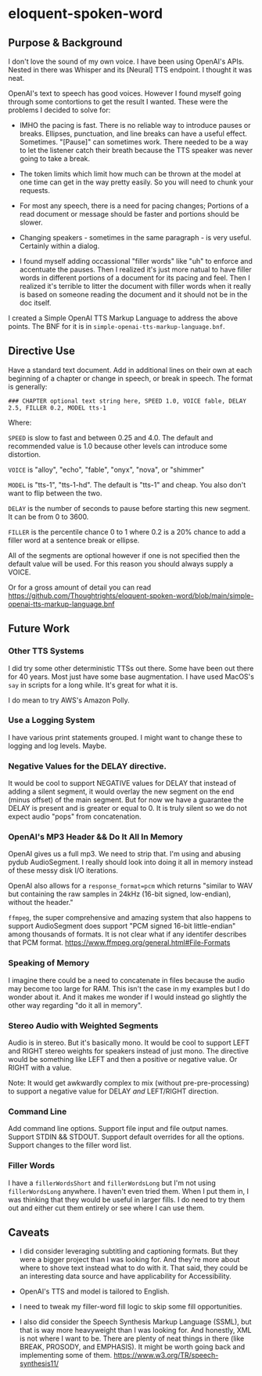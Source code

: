# eloquent-spoken-word


## Purpose & Background

I don't love the sound of my own voice. I have been using OpenAI's
APIs. Nested in there was Whisper and its [Neural] TTS endpoint. I
thought it was neat.

OpenAI's text to speech has good voices. However I found myself going
through some contortions to get the result I wanted. These were the
problems I decided to solve for:

* IMHO the pacing is fast. There is no reliable way to introduce
  pauses or breaks. Ellipses, punctuation, and line breaks can have a
  useful effect. Sometimes. "[Pause]" can sometimes work. There needed
  to be a way to let the listener catch their breath because the TTS
  speaker was never going to take a break.

* The token limits which limit how much can be thrown at the model at
  one time can get in the way pretty easily. So you will need to chunk
  your requests.

* For most any speech, there is a need for pacing changes; Portions of a
  read document or message should be faster and portions should be slower.

* Changing speakers - sometimes in the same paragraph - is very
  useful. Certainly within a dialog.

* I found myself adding occassional "filler words" like "uh" to
  enforce and accentuate the pauses. Then I realized it's just more
  natual to have filler words in different portions of a document for
  its pacing and feel. Then I realized it's terrible to litter the
  document with filler words when it really is based on someone
  reading the document and it should not be in the doc itself.

I created a Simple OpenAI TTS Markup Language to address the above
points. The BNF for it is in `simple-openai-tts-markup-language.bnf`.


## Directive Use

Have a standard text document. Add in additional lines on their own at
each beginning of a chapter or change in speech, or break in speech. The format is generally:

`### CHAPTER optional text string here, SPEED 1.0, VOICE fable, DELAY 2.5, FILLER 0.2, MODEL tts-1`

Where:

`SPEED` is slow to fast and between 0.25 and 4.0. The default and
recommended value is 1.0 because other levels can introduce some
distortion.

`VOICE` is "alloy", "echo", "fable", "onyx", "nova", or "shimmer"

`MODEL` is "tts-1", "tts-1-hd". The default is "tts-1" and cheap. You
also don't want to flip between the two.

`DELAY` is the number of seconds to pause before starting this new
segment. It can be from 0 to 3600.

`FILLER` is the percentile chance 0 to 1 where 0.2 is a 20% chance to
add a filler word at a sentence break or ellipse.

All of the segments are optional however if one is not specified then
the default value will be used. For this reason you should always
supply a VOICE.

Or for a gross amount of detail you can read https://github.com/Thoughtrights/eloquent-spoken-word/blob/main/simple-openai-tts-markup-language.bnf


## Future Work

### Other TTS Systems

I did try some other deterministic TTSs out there. Some have been out
there for 40 years. Most just have some base augmentation. I have used
MacOS's `say` in scripts for a long while. It's great for what it is.

I do mean to try AWS's Amazon Polly.


### Use a Logging System

I have various print statements grouped. I might want to change these
to logging and log levels. Maybe.


### Negative Values for the DELAY directive.

It would be cool to support NEGATIVE values for DELAY that instead of
adding a silent segment, it would overlay the new segment on the end
(minus offset) of the main segment. But for now we have a guarantee
the DELAY is present and is greater or equal to 0. It is truly silent
so we do not expect audio "pops" from concatenation.


### OpenAI's MP3 Header && Do It All In Memory

OpenAI gives us a full mp3. We need to strip that. I'm using and
abusing pydub AudioSegment. I really should look into doing it all in
memory instead of these messy disk I/O iterations.

OpenAI also allows for a `response_format=pcm` which returns "similar
to WAV but containing the raw samples in 24kHz (16-bit signed,
low-endian), without the header."

`ffmpeg`, the super comprehensive and amazing system that also happens
to support AudioSegment does support "PCM signed 16-bit little-endian"
among thousands of formats. It is not clear what if any identifer
describes that PCM format.
https://www.ffmpeg.org/general.html#File-Formats


### Speaking of Memory

I imagine there could be a need to concatenate in files because the
audio may become too large for RAM. This isn't the case in my examples
but I do wonder about it. And it makes me wonder if I would instead go
slightly the other way regarding "do it all in memory".
 

### Stereo Audio with Weighted Segments

Audio is in stereo. But it's basically mono. It would be cool to
support LEFT and RIGHT stereo weights for speakers instead of just
mono. The directive would be something like LEFT and then a positive
or negative value. Or RIGHT with a value.

Note: It would get awkwardly complex to mix (without
pre-pre-processing) to support a negative value for DELAY *and*
LEFT/RIGHT direction.


### Command Line

Add command line options. Support file input and file output
names. Support STDIN && STDOUT. Support default overrides for all the
options. Support changes to the filler word list.


### Filler Words

I have a `fillerWordsShort` and `fillerWordsLong` but I'm not using
`fillerWordsLong` anywhere. I haven't even tried them. When I put them
in, I was thinking that they would be useful in larger fills. I do
need to try them out and either cut them entirely or see where I can
use them.


## Caveats

* I did consider leveraging subtitling and captioning formats. But
  they were a bigger project than I was looking for. And they're more
  about where to shove text instead what to do with it. That said,
  they could be an interesting data source and have applicability for
  Accessibility.

* OpenAI's TTS and model is tailored to English.

* I need to tweak my filler-word fill logic to skip some fill opportunities.

* I also did consider the Speech Synthesis Markup Language (SSML), but
  that is way more heavyweight than I was looking for. And honestly,
  XML is not where I want to be. There are plenty of neat things in
  there (like BREAK, PROSODY, and EMPHASIS). It might be worth going
  back and implementing some of them.
  https://www.w3.org/TR/speech-synthesis11/




